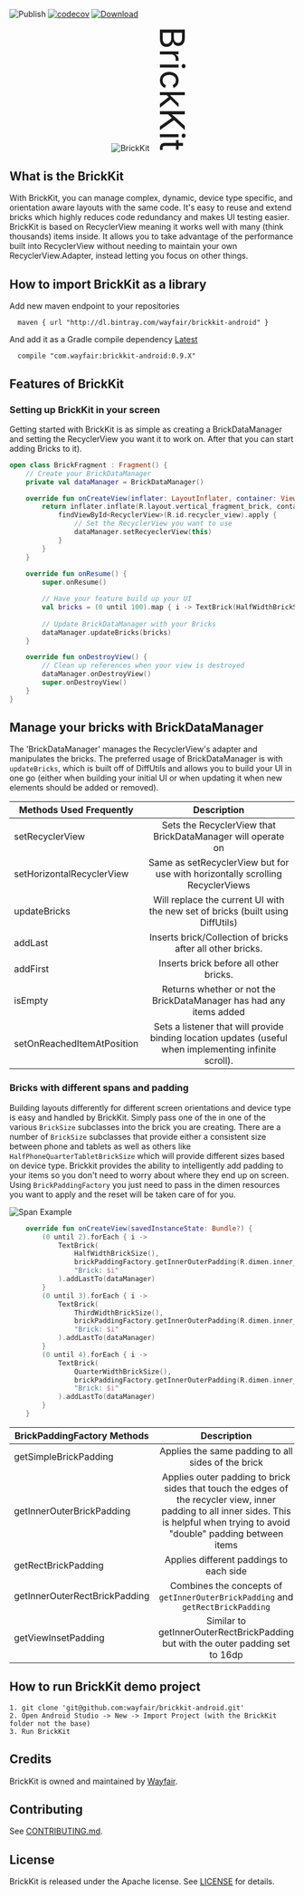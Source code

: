 ![Publish](https://github.com/wayfair/brickkit-android/workflows/Publish/badge.svg)
[![codecov](https://codecov.io/gh/wayfair/brickkit-android/branch/dev/graph/badge.svg?token=nmCV7vVvWx)](https://codecov.io/gh/wayfair/brickkit-android)
[ ![Download](https://api.bintray.com/packages/wayfair/brickkit-android/brickkit-android/images/download.svg) ](https://bintray.com/wayfair/brickkit-android/brickkit-android/_latestVersion)

<div align="center">
<span><img src="Docs/SampleImage/BrickKit.png" alt="BrickKit" title="BrickKit" ></span>
<span style="font-size:60px; writing-mode: tb-rl;">BrickKit</span>
</div>


## What is the BrickKit

With BrickKit, you can manage complex, dynamic, device type specific, and orientation aware layouts with the same code. It's easy to reuse and extend bricks which highly reduces code redundancy and makes UI testing easier. BrickKit is based on RecyclerView meaning it works well with many (think thousands) items inside. It allows you to take advantage of the performance built into RecyclerView without needing to maintain your own RecyclerView.Adapter, instead letting you focus on other things.


## How to import BrickKit as a library

Add new maven endpoint to your repositories
```
  maven { url "http://dl.bintray.com/wayfair/brickkit-android" }
```
And add it as a Gradle compile dependency [Latest](https://bintray.com/wayfair/brickkit-android/brickkit-android/_latestVersion)
```
  compile "com.wayfair:brickkit-android:0.9.X"
```

## Features of BrickKit

### Setting up BrickKit in your screen

Getting started with BrickKit is as simple as creating a BrickDataManager and setting the RecyclerView you want it to work on. After that you can start adding Bricks to it). 

```kotlin
open class BrickFragment : Fragment() {
    // Create your BrickDataManager
    private val dataManager = BrickDataManager()

    override fun onCreateView(inflater: LayoutInflater, container: ViewGroup?, savedInstanceState: Bundle?): View? {
        return inflater.inflate(R.layout.vertical_fragment_brick, container, false).apply {
            findViewById<RecyclerView>(R.id.recycler_view).apply {
                // Set the RecyclerView you want to use
                dataManager.setRecyeclerView(this)
            }
        }
    }
    
    override fun onResume() {
        super.onResume()

        // Have your feature build up your UI
        val bricks = (0 until 100).map { i -> TextBrick(HalfWidthBrickSize(), BrickPaddingFactory(resources), "Brick: $i") }.toList()
        
        // Update BrickDataManager with your Bricks
        dataManager.updateBricks(bricks)
    }

    override fun onDestroyView() {
        // Clean up references when your view is destroyed
        dataManager.onDestroyView()
        super.onDestroyView()
    }
}
```

## Manage your bricks with BrickDataManager

The 'BrickDataManager' manages the RecyclerView's adapter and manipulates the bricks. The preferred usage of BrickDataManager is with `updateBricks`, which is built off of DiffUtils and allows you to build your UI in one go (either when building your initial UI or when updating it when new elements should be added or removed).

| Methods Used Frequently | Description |
|----------|:-------------:|
| setRecyclerView | Sets the RecyclerView that BrickDataManager will operate on |
| setHorizontalRecyclerView | Same as setRecyclerView but for use with horizontally scrolling RecyclerViews |
| updateBricks | Will replace the current UI with the new set of bricks (built using DiffUtils) |
| addLast | Inserts brick/Collection of bricks after all other bricks. |
| addFirst | Inserts brick  before all other bricks. |
| isEmpty | Returns whether or not the BrickDataManager has had any items added |
| setOnReachedItemAtPosition | Sets a listener that will provide binding location updates (useful when implementing infinite scroll).


### Bricks with different spans and padding

Building layouts differently for different screen orientations and device type is easy and handled by BrickKit. Simply pass one of the in one of the various `BrickSize` subclasses into the brick you are creating. There are a number of `BrickSize` subclasses that provide either a consistent size between phone and tablets as well as others like `HalfPhoneQuarterTabletBrickSize` which will provide different sizes based on device type. Brickkit provides the ability to intelligently add padding to your items so you don't need to worry about where they end up on screen. Using `BrickPaddingFactory` you just need to pass in the dimen resources you want to apply and the reset will be taken care of for you.

![Span Example](Docs/SampleImage/SpanExample.png)

```kotlin
    override fun onCreateView(savedInstanceState: Bundle?) {
        (0 until 2).forEach { i -> 
            TextBrick(
                HalfWidthBrickSize(), 
                brickPaddingFactory.getInnerOuterPadding(R.dimen.inner_padding, R.dimen.outer_padding), 
                "Brick: $i"
            ).addLastTo(dataManager) 
        }
        (0 until 3).forEach { i -> 
            TextBrick(
                ThirdWidthBrickSize(), 
                brickPaddingFactory.getInnerOuterPadding(R.dimen.inner_padding, R.dimen.outer_padding), 
                "Brick: $i"
            ).addLastTo(dataManager)
        }
        (0 until 4).forEach { i -> 
            TextBrick(
                QuarterWidthBrickSize(), 
                brickPaddingFactory.getInnerOuterPadding(R.dimen.inner_padding, R.dimen.outer_padding), 
                "Brick: $i"
            ).addLastTo(dataManager)
        }
    }
```

| BrickPaddingFactory Methods | Description |
|----------|:----------:|
| getSimpleBrickPadding | Applies the same padding to all sides of the brick |
| getInnerOuterBrickPadding | Applies outer padding to brick sides that touch the edges of the recycler view, inner padding to all inner sides. This is helpful when trying to avoid "double" padding between items |
| getRectBrickPadding | Applies different paddings to each side |
| getInnerOuterRectBrickPadding | Combines the concepts of `getInnerOuterBrickPadding` and `getRectBrickPadding` |
| getViewInsetPadding | Similar to getInnerOuterRectBrickPadding but with the outer padding set to 16dp |


## How to run BrickKit demo project

```
1. git clone 'git@github.com:wayfair/brickkit-android.git'
2. Open Android Studio -> New -> Import Project (with the BrickKit folder not the base)
3. Run BrickKit
```

## Credits

BrickKit is owned and maintained by [Wayfair](https://www.wayfair.com).

## Contributing

See [CONTRIBUTING.md](CONTRIBUTING.md).


## License

BrickKit is released under the Apache license. See [LICENSE](LICENSE) for details.
